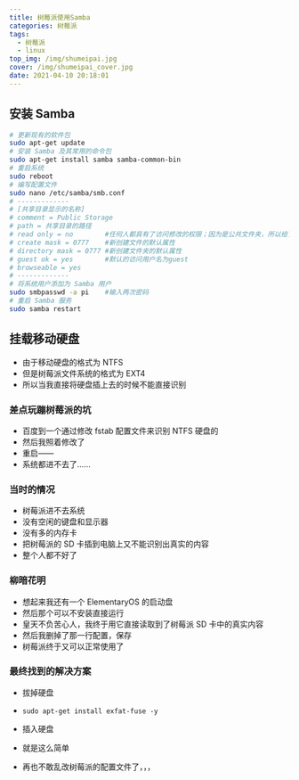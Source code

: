 ```yaml
---
title: 树莓派使用Samba
categories: 树莓派
tags:
  - 树莓派
  - linux
top_img: /img/shumeipai.jpg
cover: /img/shumeipai_cover.jpg
date: 2021-04-10 20:18:01
---
```


## 安装 Samba

```bash
# 更新现有的软件包
sudo apt-get update
# 安装 Samba 及其常用的命令包
sudo apt-get install samba samba-common-bin
# 重启系统
sudo reboot
# 编写配置文件
sudo nano /etc/samba/smb.conf
# -------------
# [共享目录显示的名称]
# comment = Public Storage
# path = 共享目录的路径
# read only = no        #任何人都具有了访问修改的权限；因为是公共文件夹，所以给了所有用户全部权限，可以自定义
# create mask = 0777    #新创建文件的默认属性
# directory mask = 0777 #新创建文件夹的默认属性
# guest ok = yes        #默认的访问用户名为guest
# browseable = yes
# -------------
# 将系统用户添加为 Samba 用户
sudo smbpasswd -a pi    #输入两次密码
# 重启 Samba 服务
sudo samba restart
```

## 挂载移动硬盘

- 由于移动硬盘的格式为 NTFS
- 但是树莓派文件系统的格式为 EXT4
- 所以当我直接将硬盘插上去的时候不能直接识别

### 差点玩蹦树莓派的坑

- 百度到一个通过修改 fstab 配置文件来识别 NTFS 硬盘的
- 然后我照着修改了
- 重启——
- 系统都进不去了......

### 当时的情况

- 树莓派进不去系统
- 没有空闲的键盘和显示器
- 没有多的内存卡
- 把树莓派的 SD 卡插到电脑上又不能识别出真实的内容
- 整个人都不好了

### 柳暗花明

- 想起来我还有一个 ElementaryOS 的启动盘
- 然后那个可以不安装直接运行
- 皇天不负苦心人，我终于用它直接读取到了树莓派 SD 卡中的真实内容
- 然后我删掉了那一行配置，保存
- 树莓派终于又可以正常使用了

### 最终找到的解决方案

- 拔掉硬盘
- `sudo apt-get install exfat-fuse -y`

- 插入硬盘
- 就是这么简单
- 再也不敢乱改树莓派的配置文件了，，，